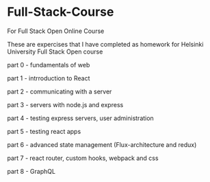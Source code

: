 # Full-Stack-Course
For Full Stack Open Online Course

These are expercises that I have completed as homework for Helsinki University Full Stack Open course

part 0 - fundamentals of web

part 1 - intrroduction to React

part 2 - communicating with a server

part 3 - servers with node.js and express

part 4 - testing express servers, user administration

part 5 - testing react apps

part 6 - advanced state management (Flux-architecture and redux)

part 7 - react router, custom hooks, webpack and css

part 8 - GraphQL
